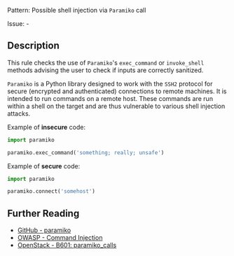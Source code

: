 Pattern: Possible shell injection via `Paramiko` call

Issue: -

## Description

This rule checks the use of `Paramiko`'s `exec_command` or `invoke_shell` methods advising the user to check if inputs are
correctly sanitized.

`Paramiko` is a Python library designed to work with the `SSH2` protocol for
secure (encrypted and authenticated) connections to remote machines. It is
intended to run commands on a remote host. These commands are run within a
shell on the target and are thus vulnerable to various shell injection
attacks.


Example of **insecure** code:

```python
import paramiko

paramiko.exec_command('something; really; unsafe')
```

Example of **secure** code:

```python
import paramiko

paramiko.connect('somehost')
```

## Further Reading

* [GitHub - paramiko](https://github.com/paramiko/paramiko)
* [OWASP - Command Injection](https://www.owasp.org/index.php/Command_Injection)
* [OpenStack - B601: paramiko_calls](https://docs.openstack.org/developer/bandit/plugins/paramiko_calls.html)
